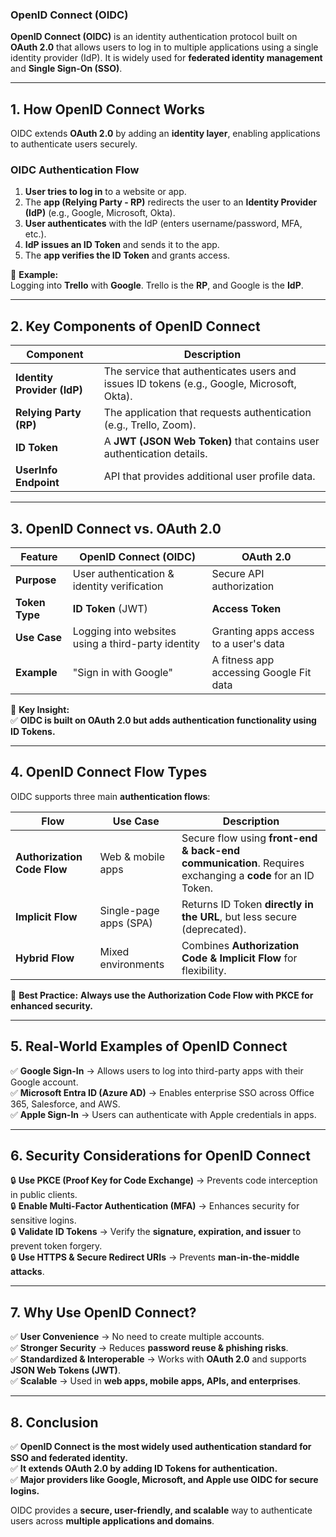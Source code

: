 ### **OpenID Connect (OIDC)**  

**OpenID Connect (OIDC)** is an identity authentication protocol built on **OAuth 2.0** that allows users to log in to multiple applications using a single identity provider (IdP). It is widely used for **federated identity management** and **Single Sign-On (SSO)**.  

---

## **1. How OpenID Connect Works**  

OIDC extends **OAuth 2.0** by adding an **identity layer**, enabling applications to authenticate users securely.  

### **OIDC Authentication Flow**  
1. **User tries to log in** to a website or app.  
2. The **app (Relying Party - RP)** redirects the user to an **Identity Provider (IdP)** (e.g., Google, Microsoft, Okta).  
3. **User authenticates** with the IdP (enters username/password, MFA, etc.).  
4. **IdP issues an ID Token** and sends it to the app.  
5. The **app verifies the ID Token** and grants access.  

🔹 **Example:**  
Logging into **Trello** with **Google**. Trello is the **RP**, and Google is the **IdP**.  

---

## **2. Key Components of OpenID Connect**  

| **Component**         | **Description**                                      |
|----------------------|------------------------------------------------------|
| **Identity Provider (IdP)** | The service that authenticates users and issues ID tokens (e.g., Google, Microsoft, Okta). |
| **Relying Party (RP)** | The application that requests authentication (e.g., Trello, Zoom). |
| **ID Token** | A **JWT (JSON Web Token)** that contains user authentication details. |
| **UserInfo Endpoint** | API that provides additional user profile data. |

---

## **3. OpenID Connect vs. OAuth 2.0**  

| **Feature** | **OpenID Connect (OIDC)** | **OAuth 2.0** |
|-------------|--------------------------|---------------|
| **Purpose** | User authentication & identity verification | Secure API authorization |
| **Token Type** | **ID Token** (JWT) | **Access Token** |
| **Use Case** | Logging into websites using a third-party identity | Granting apps access to a user's data |
| **Example** | "Sign in with Google" | A fitness app accessing Google Fit data |

🔹 **Key Insight:**  
✅ **OIDC is built on OAuth 2.0 but adds authentication functionality using ID Tokens.**  

---

## **4. OpenID Connect Flow Types**  

OIDC supports three main **authentication flows**:  

| **Flow** | **Use Case** | **Description** |
|----------|-------------|----------------|
| **Authorization Code Flow** | Web & mobile apps | Secure flow using **front-end & back-end communication**. Requires exchanging a **code** for an ID Token. |
| **Implicit Flow** | Single-page apps (SPA) | Returns ID Token **directly in the URL**, but less secure (deprecated). |
| **Hybrid Flow** | Mixed environments | Combines **Authorization Code & Implicit Flow** for flexibility. |

🔹 **Best Practice:** **Always use the Authorization Code Flow with PKCE for enhanced security.**  

---

## **5. Real-World Examples of OpenID Connect**  

✅ **Google Sign-In** → Allows users to log into third-party apps with their Google account.  
✅ **Microsoft Entra ID (Azure AD)** → Enables enterprise SSO across Office 365, Salesforce, and AWS.  
✅ **Apple Sign-In** → Users can authenticate with Apple credentials in apps.  

---

## **6. Security Considerations for OpenID Connect**  

🔒 **Use PKCE (Proof Key for Code Exchange)** → Prevents code interception in public clients.  
🔒 **Enable Multi-Factor Authentication (MFA)** → Enhances security for sensitive logins.  
🔒 **Validate ID Tokens** → Verify the **signature, expiration, and issuer** to prevent token forgery.  
🔒 **Use HTTPS & Secure Redirect URIs** → Prevents **man-in-the-middle attacks**.  

---

## **7. Why Use OpenID Connect?**  

✅ **User Convenience** → No need to create multiple accounts.  
✅ **Stronger Security** → Reduces **password reuse & phishing risks**.  
✅ **Standardized & Interoperable** → Works with **OAuth 2.0** and supports **JSON Web Tokens (JWT)**.  
✅ **Scalable** → Used in **web apps, mobile apps, APIs, and enterprises**.  

---

## **8. Conclusion**  
✅ **OpenID Connect is the most widely used authentication standard for SSO and federated identity.**  
✅ **It extends OAuth 2.0 by adding ID Tokens for authentication.**  
✅ **Major providers like Google, Microsoft, and Apple use OIDC for secure logins.**  

OIDC provides a **secure, user-friendly, and scalable** way to authenticate users across **multiple applications and domains**.
